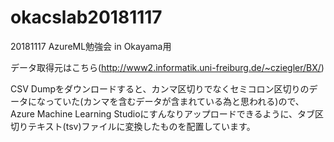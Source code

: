 # okacslab20181117
20181117 AzureML勉強会 in Okayama用

データ取得元はこちら(http://www2.informatik.uni-freiburg.de/~cziegler/BX/)

CSV Dumpをダウンロードすると、カンマ区切りでなくセミコロン区切りのデータになっていた(カンマを含むデータが含まれている為と思われる)ので、Azure Machine Learning Studioにすんなりアップロードできるように、タブ区切りテキスト(tsv)ファイルに変換したものを配置しています。
